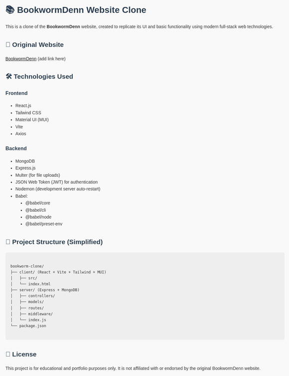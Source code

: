 <!DOCTYPE html>
<html lang="en">
<head>
  <meta charset="UTF-8" />
  <meta name="viewport" content="width=device-width, initial-scale=1.0"/>
  <title>BookwormDenn Clone - README</title>
  <style>
    body {
      font-family: Arial, sans-serif;
      background-color: #f9f9f9;
      color: #333;
      max-width: 900px;
      margin: auto;
      padding: 2rem;
      line-height: 1.6;
    }
    h1, h2, h3 {
      color: #2c3e50;
    }
    ul {
      list-style: disc;
      padding-left: 2rem;
    }
    code {
      background: #eee;
      padding: 0.2rem 0.4rem;
      border-radius: 4px;
      font-family: Consolas, monospace;
    }
    pre {
      background: #eee;
      padding: 1rem;
      border-radius: 5px;
      overflow-x: auto;
    }
  </style>
</head>
<body>

  <h1>📚 BookwormDenn Website Clone</h1>
  <p>This is a clone of the <strong>BookwormDenn</strong> website, created to replicate its UI and basic functionality using modern full-stack web technologies.</p>

  <h2>🔗 Original Website</h2>
  <p><a href="#">BookwormDenn</a> (add link here)</p>

  <h2>🛠️ Technologies Used</h2>

  <h3>Frontend</h3>
  <ul>
    <li>React.js</li>
    <li>Tailwind CSS</li>
    <li>Material UI (MUI)</li>
    <li>Vite</li>
    <li>Axios</li>
  </ul>

  <h3>Backend</h3>
  <ul>
    <li>MongoDB</li>
    <li>Express.js</li>
    <li>Multer (for file uploads)</li>
    <li>JSON Web Token (JWT) for authentication</li>
    <li>Nodemon (development server auto-restart)</li>
    <li>Babel:
      <ul>
        <li>@babel/core</li>
        <li>@babel/cli</li>
        <li>@babel/node</li>
        <li>@babel/preset-env</li>
      </ul>
    </li>
  </ul>

  <h2>📁 Project Structure (Simplified)</h2>
  <pre><code>
bookworm-clone/
├── client/ (React + Vite + Tailwind + MUI)
│   ├── src/
│   └── index.html
├── server/ (Express + MongoDB)
│   ├── controllers/
│   ├── models/
│   ├── routes/
│   ├── middleware/
│   └── index.js
└── package.json
  </code></pre>

  <h2>📄 License</h2>
  <p>This project is for educational and portfolio purposes only. It is not affiliated with or endorsed by the original BookwormDenn website.</p>

</body>
</html>
